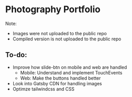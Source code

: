 # Photography Portfolio 

Note: 
- Images were not uploaded to the public repo
- Compiled version is not uploaded to the public repo

## To-do: 
- Improve how slide-btn on mobile and web are handled
    - Mobile: Understand and implement TouchEvents
    - Web: Make the buttons handled better
- Look into Gatsby CDN for handling images
- Optimze tailwindcss and CSS
